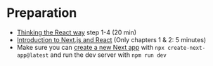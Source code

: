 # Preparation
- [Thinking the React way](https://react.dev/learn/thinking-in-react) step 1-4 (20 min)
- [Introduction to Next.js and React](https://nextjs.org/learn/react-foundations/what-is-react-and-nextjs) (Only chapters 1 & 2: 5 minutes) 
- Make sure you can [create a new Next app](https://react.dev/learn/start-a-new-react-project) with `npx create-next-app@latest` and run the dev server with `npm run dev`